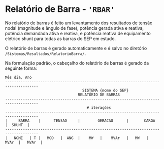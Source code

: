 # Relatório de Barra - `'RBAR'`

No relatório de barras é feito um levantamento dos resultados de tensão nodal (magnitude e ângulo de fase), potência gerada ativa e reativa, potência demandada ativa e reativa, e potência reativa de equipamento elétrico shunt para todas as barras do SEP em estudo.

O relatório de barras é gerado automaticamente e é salvo no diretório `/Sistemas/Resultados/RelatorioBarra/`.

Na formulação padrão, o cabeçalho do relatório de barras é gerado da seguinte forma:

```
Mês dia, Ano
-------------------------------------------------------------------------------------
                                   SISTEMA {nome do SEP}
                                 RELATÓRIO DE BARRAS
-------------------------------------------------------------------------------------
                                     # iterações
-------------------------------------------------------------------------------------
|     BARRA    |      TENSAO     |        GERACAO      |       CARGA      |  SHUNT  |
-------------------------------------------------------------------------------------
|   NOME   | T |   MOD   |  ANG  |    MW   |    MVAr   |   MW   |   MVAr  |   MVAr  |

```